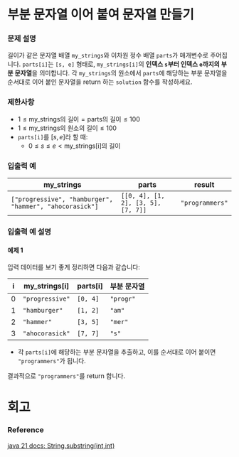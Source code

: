 # 부분 문자열 이어 붙여 문자열 만들기

### 문제 설명
길이가 같은 문자열 배열 `my_strings`와 이차원 정수 배열 `parts`가 매개변수로 주어집니다. 
`parts[i]`는 `[s, e]` 형태로, `my_strings[i]`의 **인덱스 `s`부터 인덱스 `e`까지의 부분 문자열**을 의미합니다. 
각 `my_strings`의 원소에서 `parts`에 해당하는 부분 문자열을 순서대로 이어 붙인 문자열을 return 하는 `solution` 함수를 작성하세요.

### 제한사항
- $1 \leq \text{my_strings의 길이} = \text{parts의 길이} \leq 100$
- $1 \leq \text{my_strings의 원소의 길이} \leq 100$
- `parts[i]`를 $[s, e]$라 할 때:
    - $0 \leq s \leq e < \text{my_strings[i]의 길이}$

### 입출력 예

| my_strings                                              | parts                              | result          |
|---------------------------------------------------------|------------------------------------|-----------------|
| `["progressive", "hamburger", "hammer", "ahocorasick"]` | `[[0, 4], [1, 2], [3, 5], [7, 7]]` | `"programmers"` |

### 입출력 예 설명

#### 예제 1
입력 데이터를 보기 좋게 정리하면 다음과 같습니다:

| i | my_strings[i]   | parts[i] | 부분 문자열    |
|---|-----------------|----------|-----------|
| 0 | `"progressive"` | `[0, 4]` | `"progr"` |
| 1 | `"hamburger"`   | `[1, 2]` | `"am"`    |
| 2 | `"hammer"`      | `[3, 5]` | `"mer"`   |
| 3 | `"ahocorasick"` | `[7, 7]` | `"s"`     |

- 각 `parts[i]`에 해당하는 부분 문자열을 추출하고, 이를 순서대로 이어 붙이면 `"programmers"`가 됩니다.

결과적으로 `"programmers"`를 return 합니다.
# 회고 
### Reference
[java 21 docs: String.substring(int,int)](https://docs.oracle.com/en/java/javase/21/docs/api/java.base/java/lang/String.html#substring(int,int))